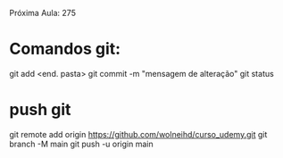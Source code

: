 Próxima Aula: 275

# Comandos git:
git add <end. pasta>
git commit -m "mensagem de alteração"
git status

# push git
git remote add origin https://github.com/wolneihd/curso_udemy.git
git branch -M main
git push -u origin main